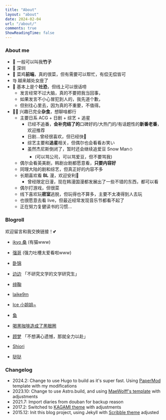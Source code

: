 ```yaml
---
title: "About"
layout: "about"
date: 2024-02-04
url: "/about/"
comments: true
ShowReadingTime: false
---
```



### About me

- 💖 一般可以叫我**竹子**
- 📍 深圳
- 🐔 菜鸡**前端**，真的很菜，但有需要可以帮忙，有偿无偿皆可
- ♍️ 越来越处女座了
- 💬 基本上是个**社恐**，但线上可以很话唠
  - 发言经常不过大脑，真的不要把我当回事，
  - 如果发言不小心冒犯到人的，我先道个歉，
  - 但别往心里去，因为真的不重要，不值得。
- 🖖🏻 兴趣已完全**杂食**，想聊啥都行
  - 主要日系 ACG + 日剧 + 综艺 + 追星
    - 已经不追番，**会补完结了的**口碑好的/大热门的/有话题性的**新番老番**，欢迎推荐
    - 日剧...曾经很喜欢，但已经快💊
    - 综艺主要和**追星**相关，但偶尔也会看看お笑い
    - 虽然杰尼斯倒闭了，暂时还会继续追爱豆 Snow Man⛄️
      - (可以骂公司，可以骂爱豆，但不要骂我)
  - 偶尔会看英美剧，韩剧台剧都愿意看，**只要内容好**
  - 同理大陆的剧和综艺，但真正好的内容不多
  - 长期喜欢看 **BL** 漫，欢迎安利🤗
    - 曾经限定日漫，现在韩漫国漫都发展出了一些不错的东西，都可以看
  - 偶尔打游戏，但很菜
  - 线下喜欢玩**密室**逃脱，但玩得也不算多，主要不太凑得到人去玩
  - 也很愿意去看 live，但最近经常发现音乐节都看不起了
  - 正在努力复健读书的习惯...


### Blogroll

欢迎留言和我交换链接！💕

* [ikyo 桑](https://inokyo.wordpress.com/) (有猫www)
* [强哥](https://strongbrother.blogspot.com/) (强力吐槽太爱看啦www)
* [卧锦](https://crescendomeow.wordpress.com/)
* [边边](https://rkidaki.space/) 「不研究文学的文学研究生」
* [绯鞠](https://loli.fj.cn/)

* [laike9m](https://laike9m.com/)
* [Ice 小姐姐~](https://lxy2222.github.io/)
* [鱼](https://seviche.cc/)
* [喝黑咖啡造成了黑眼圈](https://blog.steamed.dev/)
* [顾梦](https://blog.gumengyo.top) 「不想满心遗憾，那就全力以赴」
* [Shiori](https://shioriblog.github.io/)
* [哒哒](https://ada3104.cc/)


### Changelog

- 2024.2: Change to use Hugo to build as it's super fast. Using [PaperMod](https://github.com/adityatelange/hugo-PaperMod) template with my modifications
- 2023.10: Change to use Astro.build, and using [MaeWolff's template](https://github.com/MaeWolff/astro-portfolio-template) with adjustments
- 2021.7:  Import diaries from douban for backup reason
- 2017.2:  Switched to [KAGAMI theme](https://github.com/kamikat/jekyll-theme-kagami) with adjustments
- 2015.12: Init this blog project, using Jekyll with [Scribble theme](https://github.com/muan/scribble) adjusted
